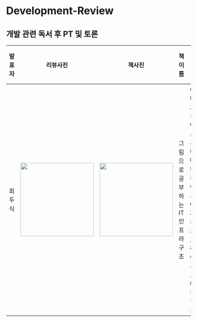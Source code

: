 # Development-Review

## 개발 관련 독서 후 PT 및 토론 

| 발표자 | 리뷰사진 | 책사진 | 책이름  | 글쓴이 | 리뷰 | 완료일 | 완료여부 |
--- | --- | --- | --- | --- | --- | --- | --- |
최두식 | <img src="https://user-images.githubusercontent.com/82255957/174920350-f5ee5b7f-4cac-4af4-8dc8-4f2168c4294b.png" width="200" height="200"/> | <img src="https://user-images.githubusercontent.com/82255957/174920400-e933691a-7cda-4015-afbf-3dc55ce45302.png" width="200" height="200"/> | 그림으로 공부하는 IT 인프라 구조 | 야마자키 야스시, 미나와 케이코, 아제카츠 요헤이, 사토 타카히코 | [doosic.tistory](https://doosicee.tistory.com/entry/%EA%B7%B8%EB%A6%BC%EC%9C%BC%EB%A1%9C-%EA%B3%B5%EB%B6%80%ED%95%98%EB%8A%94-IT-%EC%9D%B8%ED%94%84%EB%9D%BC-%EA%B5%AC%EC%A1%B0%EC%A0%95%EB%A6%AC) | 6월 14일 | O |

